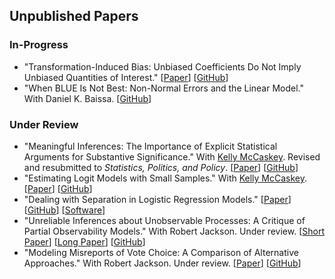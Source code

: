 ## Unpublished Papers

### In-Progress

- "Transformation-Induced Bias: Unbiased Coefficients Do Not Imply Unbiased Quantities of Interest."
[[Paper](../papers/bias.pdf)]
[[GitHub](https://github.com/carlislerainey/transformation-induced-bias)]
- "When BLUE Is Not Best: Non-Normal Errors and the Linear Model." With Daniel K. Baissa.
[[GitHub](https://github.com/carlislerainey/heavy-tails)]

### Under Review

- "Meaningful Inferences: The Importance of Explicit Statistical Arguments for Substantive Significance." With [Kelly McCaskey](http://www.kellymccaskey.com). Revised and resubmitted to *Statistics, Politics, and Policy*.
[[Paper](../papers/meaningful.pdf)]
[[GitHub](https://github.com/carlislerainey/meaningful-inferences)]
- "Estimating Logit Models with Small Samples." With [Kelly McCaskey](http://www.kellymccaskey.com).
[[Paper](../papers/small.pdf)]
[[GitHub](https://github.com/kellymccaskey/small)]
- "Dealing with Separation in Logistic Regression Models."
[[Paper](../papers/separation.pdf)]
[[GitHub](https://github.com/carlislerainey/priors-for-separation)]
[[Software](https://github.com/carlislerainey/separation)]
- "Unreliable Inferences about Unobservable Processes: A Critique of Partial Observability Models." With Robert Jackson. Under review.
[[Short Paper](../papers/unreliable-short.pdf)]
[[Long Paper](../papers/unreliable.pdf)]
[[GitHub](https://github.com/carlislerainey/Unreliable)]
- "Modeling Misreports of Vote Choice: A Comparison of Alternative Approaches." With Robert Jackson. Under review.
[[Paper](../papers/misreports.pdf)]
[[GitHub](https://github.com/carlislerainey/misreports)]
